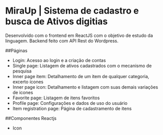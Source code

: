 # MiraUp | Sistema de cadastro e busca de Ativos digitias

Desenvolvido com o frontend em ReactJS com o objetivo de estudo da linguagem.
Backend feito com API Rest do Wordpress.

##Páginas

- Login: Acesso ao login e a criação de contas
- Single page: Listagem de ativos cadastrados com o mecanismo de pesquisa
- Inner page item: Detalhamento de um item de qualquer categoria, excerto ícones
- Inner page icon: Detalhamento e listagem com suas demais variações de icones
- Favorite page: Listagem de itens favoritos
- Profile page: Configurações e dados de uso do usuário
- Item registration page: Página de cadastramento de itens

##Componentes Reactjs

- Icon
